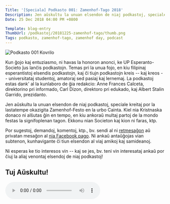 ```yaml
---
Title: '[Speciala] Podkasto 001: Zamenhof-Tago 2018'
Description: Jen aŭskultu la unuan elsendon de niaj podkastoj, speciale kreitaj por la lastatempe okazigita Zamenhof-Festo en la urbo Cainta.
Date: 25 Dec 2018 04:00 PM +0800

Template: blog-entry
ThumbUrl: /podkastoj/20181225-zamenhof-tago/thumb.png
Tags: podkasto, zamenhof-tago, zamenhof day, podcast
---
```


![Podkasto 001 Kovrilo](%base_url%/assets/podkastoj/20181225-zamenhof-tago/thumb.png)

Kun ĝojo kaj entuziasmo, ni havas la honoron anonci, ke UP Esperanto-Societo ĵus lanĉis podkastojn. Temas pri la unua fojo, en kiu filipinaj esperantistoj elsendis podkastojn, kaj ĉi tiujn podkastojn kreis -- kaj kreos -- universitataj studentoj, amatoraj sed pasiaj kaj lernemaj. La podkastoj estas dank' al la kunlaboro de ĝia redakcio: Anne Frances Calceta, direktorino pri informado, Carl Dizon, direktoro pri edukado, kaj Albert Stalin Garrido, prezidanto.

Jen aŭskultu la unuan elsendon de niaj podkastoj, speciale kreitaj por la lastatempe okazigita Zamenhof-Festo en la urbo Cainta. Kiel nia Kristnaska donaco ni alŝutas ĝin en tempo, en kiu ankoraŭ multaj partoj de la mondo festas la signifoplenan tagon. Ekkonu nian Societon kaj kion ni faras, ktp.

Por sugestoj, demandoj, komentoj, ktp., bv. sendi al ni [retmesaĝon](mailto:up.esperas@gmail.com) aŭ privatan mesaĝon al [nia Facebook pago](//facebook.com/UPEsperas). Ni ankaŭ antaŭĝojas vian subtenon, kunhavigante ĉi tiun elsendon al viaj amikoj kaj samideanoj.

Ni esperas ke tio interesos vin -- kaj se jes, bv. teni vin interesataj ankaŭ por ĉiuj la aliaj venontaj elsendoj de niaj podkastoj!

## Tuj Aŭskultu!

<audio controls>
    <!--<source src="//elsendoj/specialaj/001_zamenhof-tago-2018.mp3" type="audio/mpeg">-->

    Your browser does not support the audio element.<br>
    Via retumilo ne povas ludi "audio".
</audio>
